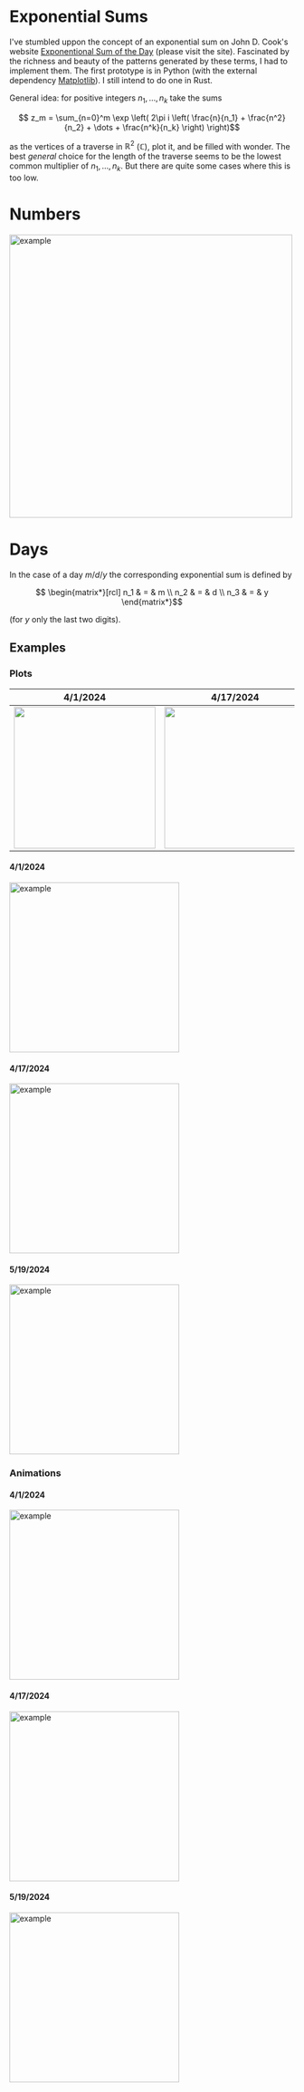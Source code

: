 # Exponential Sums

I've stumbled uppon the concept of an exponential sum on John D. Cook's website [Exponentional Sum of the Day][expsum] (please visit the site). Fascinated by the richness and beauty of the patterns generated by these terms, I had to implement them. The first prototype is in Python (with the external dependency [Matplotlib][matplotlib]). I still intend to do one in Rust.

General idea: for positive integers $`n_1,\, \dots,\, n_k`$ take the sums
```math
    z_m =
    \sum_{n=0}^m
        \exp \left( 2\pi i \left(
            \frac{n}{n_1} + \frac{n^2}{n_2} + \dots + \frac{n^k}{n_k}
        \right) \right)
```
as the vertices of a traverse in $`\mathbb{R}^2`$ ($`\mathbb{C}`$), plot it, and be filled with wonder. The best _general_ choice for the length of the traverse seems to be the lowest common multiplier of $`n_1,\, \dots,\, n_k`$. But there are quite some cases where this is too low.

# Numbers
<img src="Numbers/2_13_31/2-13-31_31-13-2.png" alt="example" width="500"/>

# Days
In the case of a day $`m/d/y`$ the corresponding exponential sum is defined by
```math
    \begin{matrix*}[rcl]
        n_1 & = & m \\
        n_2 & = & d \\
        n_3 & = & y
    \end{matrix*}
```
 (for $`y`$ only the last two digits).

## Examples
### Plots

**4/1/2024**|**4/17/2024**|**5/19/2024**
:-:|:-:|:-:
<img src="Days/24/04/4-1-24.png" width="250"/>|<img src="Days/24/04/4-17-24.png" width="250"/>|<img src="Days/24/05/5-19-24.png" width="250"/>


#### 4/1/2024

<img src="Days/24/04/4-1-24.png" alt="example" width="300"/>

#### 4/17/2024

<img src="Days/24/04/4-17-24.png" alt="example" width="300"/>

#### 5/19/2024

<img src="Days/24/05/5-19-24.png" alt="example" width="300"/>

### Animations
#### 4/1/2024

<img src="Days/24/04/4-1-24.gif" alt="example" width="300"/>

#### 4/17/2024

<img src="Days/24/04/4-17-24.gif" alt="example" width="300"/>

#### 5/19/2024

<img src="Days/24/05/5-19-24.gif" alt="example" width="300"/>


 [expsum]:https://www.johndcook.com/expsum/
 [matplotlib]:https://matplotlib.org/stable/
